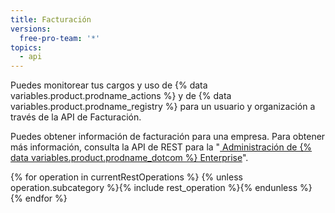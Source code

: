 ```yaml
---
title: Facturación
versions:
  free-pro-team: '*'
topics:
  - api
---
```


Puedes monitorear tus cargos y uso de {% data variables.product.prodname_actions %} y de {% data variables.product.prodname_registry %} para un usuario y organización a través de la API de Facturación.

Puedes obtener información de facturación para una empresa. Para obtener más información, consulta la API de REST para la "[ Administración de {% data variables.product.prodname_dotcom %} Enterprise](/rest/reference/enterprise-admin#billing)".

{% for operation in currentRestOperations %}
  {% unless operation.subcategory %}{% include rest_operation %}{% endunless %}
{% endfor %}

